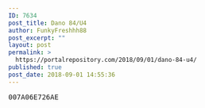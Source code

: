 ```yaml
---
ID: 7634
post_title: Dano 84/U4
author: FunkyFreshhh88
post_excerpt: ""
layout: post
permalink: >
  https://portalrepository.com/2018/09/01/dano-84-u4/
published: true
post_date: 2018-09-01 14:55:36
---
```

<pre>007A06E726AE</pre>